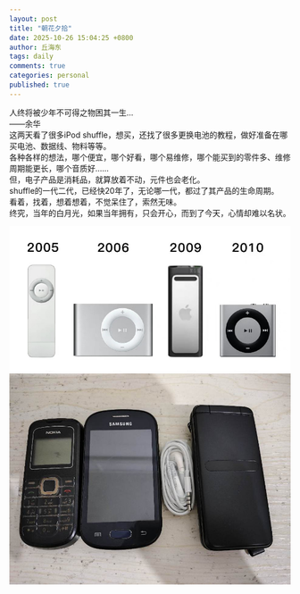 ```yaml
---
layout: post
title: "朝花夕拾"
date: 2025-10-26 15:04:25 +0800
author: 丘海东 
tags: daily
comments: true
categories: personal
published: true
---
```

人终将被少年不可得之物困其一生…  
——余华  
​这两天看了很多iPod shuffle，想买，还找了很多更换电池的教程，做好准备在哪买电池、数据线、物料等等。  
​各种各样的想法，哪个便宜，哪个好看，哪个易维修，哪个能买到的零件多、维修周期能更长，哪个音质好……  
​但，电子产品是消耗品，就算放着不动，元件也会老化。  
shuffle的一代二代，已经快20年了，无论哪一代，都过了其产品的生命周期。  
看着，找着，想着想着，不觉呆住了，索然无味。  
​终究，当年的白月光，如果当年拥有，只会开心，而到了今天，心情却难以名状。  


![iPod shuffle](https://raw.githubusercontent.com/qiuhaidong/qiuhaidong.github.com/refs/heads/source/source/images/iPod%20shuffle.jpg)  
![我的朝花夕拾](https://raw.githubusercontent.com/qiuhaidong/qiuhaidong.github.com/refs/heads/source/source/images/%E6%9C%9D%E8%8A%B1%E5%A4%95%E6%8B%BE.jpg)
